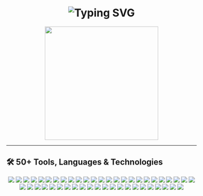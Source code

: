 <h1 align="center">
  <img src="https://readme-typing-svg.demolab.com?font=Fira+Code&size=30&pause=1000&color=00FF00&center=true&vCenter=true&width=600&lines=👋+Welcome+to+Ramzeez's+World+of+Code;🔥+Data+Science+%7C+Blockchain+%7C+CSS;💻+Building+Smart+and+Decentralized+Futures" alt="Typing SVG" />
</h1>

<p align="center">
  <img src="https://i.pinimg.com/originals/f1/e7/34/f1e734f9cade86fe737a9aa404ad5677.gif" width="300"/>
</p>

---

## 🛠️ 50+ Tools, Languages & Technologies

<p align="center">
  <!-- Programming Languages -->
  <img src="https://img.shields.io/badge/-Python-333?style=flat&logo=python">
  <img src="https://img.shields.io/badge/-R-276DC3?style=flat&logo=r">
  <img src="https://img.shields.io/badge/-C-00599C?style=flat&logo=c">
  <img src="https://img.shields.io/badge/-C++-00599C?style=flat&logo=c%2B%2B">
  <img src="https://img.shields.io/badge/-JavaScript-F7DF1E?style=flat&logo=javascript">
  <img src="https://img.shields.io/badge/-TypeScript-3178C6?style=flat&logo=typescript">
  <img src="https://img.shields.io/badge/-Java-007396?style=flat&logo=java">
  <img src="https://img.shields.io/badge/-HTML5-E34F26?style=flat&logo=html5">
  <img src="https://img.shields.io/badge/-CSS3-1572B6?style=flat&logo=css3">
  <img src="https://img.shields.io/badge/-Bash-4EAA25?style=flat&logo=gnubash">

  <!-- Data Science -->
  <img src="https://img.shields.io/badge/-Pandas-150458?style=flat&logo=pandas">
  <img src="https://img.shields.io/badge/-NumPy-013243?style=flat&logo=numpy">
  <img src="https://img.shields.io/badge/-Matplotlib-11557C?style=flat&logo=matplotlib">
  <img src="https://img.shields.io/badge/-Scikit%20Learn-F7931E?style=flat&logo=scikitlearn">
  <img src="https://img.shields.io/badge/-Seaborn-3776AB?style=flat&logo=seaborn">
  <img src="https://img.shields.io/badge/-TensorFlow-FF6F00?style=flat&logo=tensorflow">
  <img src="https://img.shields.io/badge/-Keras-D00000?style=flat&logo=keras">
  <img src="https://img.shields.io/badge/-PyTorch-EE4C2C?style=flat&logo=pytorch">
  <img src="https://img.shields.io/badge/-Jupyter-F37626?style=flat&logo=jupyter">
  <img src="https://img.shields.io/badge/-RStudio-75AADB?style=flat&logo=rstudio">

  <!-- Blockchain & Web3 -->
  <img src="https://img.shields.io/badge/-Solidity-363636?style=flat&logo=solidity">
  <img src="https://img.shields.io/badge/-Ethereum-3C3C3D?style=flat&logo=ethereum">
  <img src="https://img.shields.io/badge/-MetaMask-F6851B?style=flat&logo=metamask">
  <img src="https://img.shields.io/badge/-Hardhat-000000?style=flat&logo=ethereum">
  <img src="https://img.shields.io/badge/-Chainlink-375BD2?style=flat&logo=chainlink">
  <img src="https://img.shields.io/badge/-Web3.js-F16822?style=flat&logo=web3.js">

  <!-- Web Dev -->
  <img src="https://img.shields.io/badge/-React-61DAFB?style=flat&logo=react">
  <img src="https://img.shields.io/badge/-Next.js-000000?style=flat&logo=next.js">
  <img src="https://img.shields.io/badge/-Node.js-339933?style=flat&logo=node.js">
  <img src="https://img.shields.io/badge/-Express-000000?style=flat&logo=express">
  <img src="https://img.shields.io/badge/-MongoDB-47A248?style=flat&logo=mongodb">
  <img src="https://img.shields.io/badge/-Firebase-FFCA28?style=flat&logo=firebase">

  <!-- Tools & Platforms -->
  <img src="https://img.shields.io/badge/-Git-F05032?style=flat&logo=git">
  <img src="https://img.shields.io/badge/-GitHub-181717?style=flat&logo=github">
  <img src="https://img.shields.io/badge/-Linux-FCC624?style=flat&logo=linux">
  <img src="https://img.shields.io/badge/-VSCode-007ACC?style=flat&logo=visual-studio-code">
  <img src="https://img.shields.io/badge/-Docker-2496ED?style=flat&logo=docker">
  <img src="https://img.shields.io/badge/-Postman-FF6C37?style=flat&logo=postman">
  <img src="https://img.shields.io/badge/-Heroku-430098?style=flat&logo=heroku">
  <img src="https://img.shields.io/badge/-Figma-F24E1E?style=flat&logo=figma">
  <img src="https://img.shields.io/badge/-Notion-000000?style=flat&logo=notion">
  <img src="https://img.shields.io/badge/-Obsidian-483699?style=flat&logo=obsidian">

  <!-- AI Platforms -->
  <img src="https://img.shields.io/badge/-OpenAI-412991?style=flat&logo=openai">
  <img src="https://img.shields.io/badge/-HuggingFace-FFD21F?style=flat&logo=huggingface">

  <!-- Cloud -->
  <img src="https://img.shields.io/badge/-Google%20Cloud-4285F4?style=flat&logo=googlecloud">
  <img src="https://img.shields.io/badge/-Microsoft%20Azure-0089D6?style=flat&logo=microsoftazure">
  <img src="https://img.shields.io/badge/-AWS-232F3E?style=flat&logo=amazonaws">
</p>
